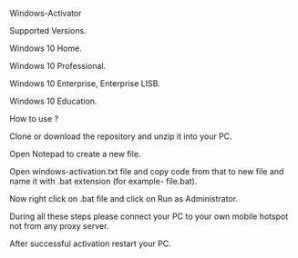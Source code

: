 Windows-Activator

Supported Versions.

Windows 10 Home.

Windows 10 Professional.

Windows 10 Enterprise, Enterprise LISB.

Windows 10 Education.

How to use ?

Clone or download the repository and unzip it into your PC.

Open Notepad to create a new file.

Open windows-activation.txt file and copy code from that to new file and name it with .bat extension (for example- file.bat).

Now right click on .bat file and click on Run as Administrator.

During all these steps please connect your PC to your own mobile hotspot not from any proxy server.

After successful activation restart your PC. 
